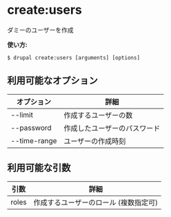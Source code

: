 # create:users
ダミーのユーザーを作成

**使い方:**
```
$ drupal create:users [arguments] [options]
```

## 利用可能なオプション
オプション | 詳細
-------|-------------
--limit | 作成するユーザーの数
--password | 作成したユーザーのパスワード
--time-range | ユーザーの作成時刻

## 利用可能な引数
引数 | 詳細
---------|-------------
roles | 作成するユーザーのロール (複数指定可)
